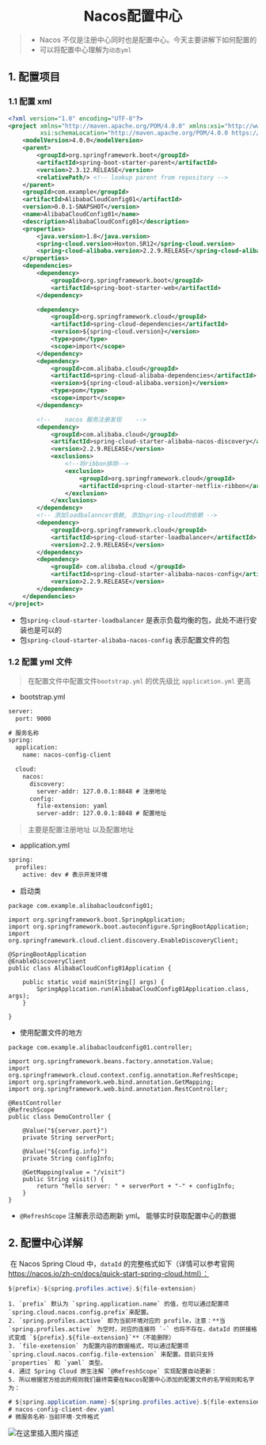 <h1 align = "center">Nacos配置中心</h1>

> - Nacos 不仅是注册中心同时也是配置中心。今天主要讲解下如何配置的
> - 可以将配置中心理解为`动态yml`

## 1. 配置项目

### 1.1 配置 xml

```xml
<?xml version="1.0" encoding="UTF-8"?>
<project xmlns="http://maven.apache.org/POM/4.0.0" xmlns:xsi="http://www.w3.org/2001/XMLSchema-instance"
         xsi:schemaLocation="http://maven.apache.org/POM/4.0.0 https://maven.apache.org/xsd/maven-4.0.0.xsd">
    <modelVersion>4.0.0</modelVersion>
    <parent>
        <groupId>org.springframework.boot</groupId>
        <artifactId>spring-boot-starter-parent</artifactId>
        <version>2.3.12.RELEASE</version>
        <relativePath/> <!-- lookup parent from repository -->
    </parent>
    <groupId>com.example</groupId>
    <artifactId>AlibabaCloudConfig01</artifactId>
    <version>0.0.1-SNAPSHOT</version>
    <name>AlibabaCloudConfig01</name>
    <description>AlibabaCloudConfig01</description>
    <properties>
        <java.version>1.8</java.version>
        <spring-cloud.version>Hoxton.SR12</spring-cloud.version>
        <spring-cloud-alibaba.version>2.2.9.RELEASE</spring-cloud-alibaba.version>
    </properties>
    <dependencies>
        <dependency>
            <groupId>org.springframework.boot</groupId>
            <artifactId>spring-boot-starter-web</artifactId>
        </dependency>

        <dependency>
            <groupId>org.springframework.cloud</groupId>
            <artifactId>spring-cloud-dependencies</artifactId>
            <version>${spring-cloud.version}</version>
            <type>pom</type>
            <scope>import</scope>
        </dependency>
        <dependency>
            <groupId>com.alibaba.cloud</groupId>
            <artifactId>spring-cloud-alibaba-dependencies</artifactId>
            <version>${spring-cloud-alibaba.version}</version>
            <type>pom</type>
            <scope>import</scope>
        </dependency>

        <!--	nacos 服务注册发现	-->
        <dependency>
            <groupId>com.alibaba.cloud</groupId>
            <artifactId>spring-cloud-starter-alibaba-nacos-discovery</artifactId>
            <version>2.2.9.RELEASE</version>
            <exclusions>
                <!--将ribbon排除-->
                <exclusion>
                    <groupId>org.springframework.cloud</groupId>
                    <artifactId>spring-cloud-starter-netflix-ribbon</artifactId>
                </exclusion>
            </exclusions>
        </dependency>
        <!-- 添加loadbalanncer依赖, 添加spring-cloud的依赖 -->
        <dependency>
            <groupId>org.springframework.cloud</groupId>
            <artifactId>spring-cloud-starter-loadbalancer</artifactId>
            <version>2.2.9.RELEASE</version>
        </dependency>
        <dependency>
            <groupId> com.alibaba.cloud </groupId>
            <artifactId>spring-cloud-starter-alibaba-nacos-config</artifactId>
            <version>2.2.9.RELEASE</version>
        </dependency>
    </dependencies>
</project>

```

- 包`spring-cloud-starter-loadbalancer` 是表示负载均衡的包，此处不进行安装也是可以的
- 包`spring-cloud-starter-alibaba-nacos-config` 表示配置文件的包

### 1.2 配置 yml 文件

> 在配置文件中配置文件`bootstrap.yml` 的优先级比 `application.yml` 更高

- bootstrap.yml

```xml
server:
  port: 9000

# 服务名称
spring:
  application:
    name: nacos-config-client

  cloud:
    nacos:
      discovery:
        server-addr: 127.0.0.1:8848 # 注册地址
      config:
        file-extension: yaml
        server-addr: 127.0.0.1:8848 # 配置地址
```

> 主要是配置注册地址 以及配置地址

- application.yml

```xml
spring:
  profiles:
    active: dev # 表示开发环境
```

- 启动类

```shell
package com.example.alibabacloudconfig01;

import org.springframework.boot.SpringApplication;
import org.springframework.boot.autoconfigure.SpringBootApplication;
import org.springframework.cloud.client.discovery.EnableDiscoveryClient;

@SpringBootApplication
@EnableDiscoveryClient
public class AlibabaCloudConfig01Application {

    public static void main(String[] args) {
        SpringApplication.run(AlibabaCloudConfig01Application.class, args);
    }

}
```

- 使用配置文件的地方

```shell
package com.example.alibabacloudconfig01.controller;

import org.springframework.beans.factory.annotation.Value;
import org.springframework.cloud.context.config.annotation.RefreshScope;
import org.springframework.web.bind.annotation.GetMapping;
import org.springframework.web.bind.annotation.RestController;

@RestController
@RefreshScope
public class DemoController {

    @Value("${server.port}")
    private String serverPort;

    @Value("${config.info}")
    private String configInfo;

    @GetMapping(value = "/visit")
    public String visit() {
        return "hello server: " + serverPort + "-" + configInfo;
    }
}
```

- `@RefreshScope` 注解表示动态刷新 yml。 能够实时获取配置中心的数据

## 2. 配置中心详解

​ 在 Nacos Spring Cloud 中，`dataId` 的完整格式如下（详情可以参考官网 https://nacos.io/zh-cn/docs/quick-start-spring-cloud.html）：

```java
${prefix}-${spring.profiles.active}.${file-extension}
```

    1. `prefix` 默认为 `spring.application.name` 的值，也可以通过配置项 `spring.cloud.nacos.config.prefix`来配置。
    2. `spring.profiles.active` 即为当前环境对应的 profile，注意：**当 `spring.profiles.active` 为空时，对应的连接符 `-` 也将不存在，dataId 的拼接格式变成 `${prefix}.${file-extension}`**（不能删除）
    3. `file-exetension` 为配置内容的数据格式，可以通过配置项 `spring.cloud.nacos.config.file-extension` 来配置。目前只支持 `properties` 和 `yaml` 类型。
    4. 通过 Spring Cloud 原生注解 `@RefreshScope` 实现配置自动更新：
    5. 所以根据官方给出的规则我们最终需要在Nacos配置中心添加的配置文件的名字规则和名字为：

```java
# ${spring.application.name}-${spring.profiles.active}.${file-extension}
# nacos-config-client-dev.yaml
# 微服务名称-当前环境-文件格式
```

![在这里插入图片描述](https://img-blog.csdnimg.cn/c38c08f076994b14a5103dcbf7674471.png)
